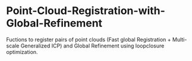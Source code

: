 # Point-Cloud-Registration-with-Global-Refinement
Fuctions to register pairs of point clouds (Fast global Registration + Multi-scale Generalized ICP) and Global Refinement using loopclosure optimization.
